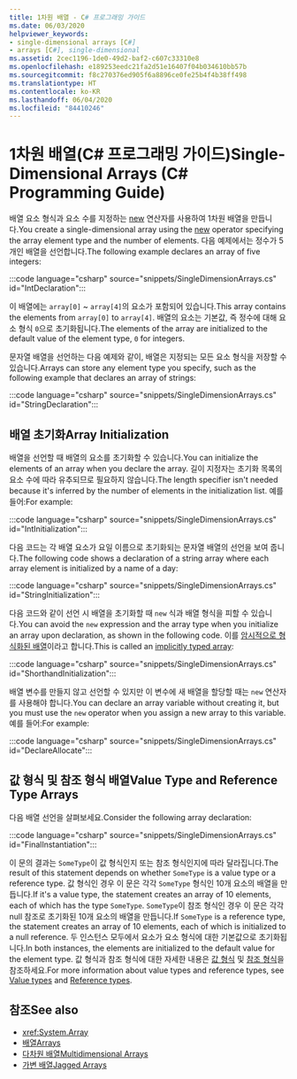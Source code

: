 ```yaml
---
title: 1차원 배열 - C# 프로그래밍 가이드
ms.date: 06/03/2020
helpviewer_keywords:
- single-dimensional arrays [C#]
- arrays [C#], single-dimensional
ms.assetid: 2cec1196-1de0-49d2-baf2-c607c33310e8
ms.openlocfilehash: e189253eedc21fa2d51e16407f04b034610bb57b
ms.sourcegitcommit: f8c270376ed905f6a8896ce0fe25b4f4b38ff498
ms.translationtype: HT
ms.contentlocale: ko-KR
ms.lasthandoff: 06/04/2020
ms.locfileid: "84410246"
---
```

# <a name="single-dimensional-arrays-c-programming-guide"></a><span data-ttu-id="1b4c8-102">1차원 배열(C# 프로그래밍 가이드)</span><span class="sxs-lookup"><span data-stu-id="1b4c8-102">Single-Dimensional Arrays (C# Programming Guide)</span></span>

<span data-ttu-id="1b4c8-103">배열 요소 형식과 요소 수를 지정하는 [new](../../language-reference/operators/new-operator.md) 연산자를 사용하여 1차원 배열을 만듭니다.</span><span class="sxs-lookup"><span data-stu-id="1b4c8-103">You create a single-dimensional array using the [new](../../language-reference/operators/new-operator.md) operator specifying the array element type and the number of elements.</span></span> <span data-ttu-id="1b4c8-104">다음 예제에서는 정수가 5개인 배열을 선언합니다.</span><span class="sxs-lookup"><span data-stu-id="1b4c8-104">The following example declares an array of five integers:</span></span>

:::code language="csharp" source="snippets/SingleDimensionArrays.cs" id="IntDeclaration":::

<span data-ttu-id="1b4c8-105">이 배열에는 `array[0]` ~ `array[4]`의 요소가 포함되어 있습니다.</span><span class="sxs-lookup"><span data-stu-id="1b4c8-105">This array contains the elements from `array[0]` to `array[4]`.</span></span> <span data-ttu-id="1b4c8-106">배열의 요소는 기본값, 즉 정수에 대해 요소 형식 `0`으로 초기화됩니다.</span><span class="sxs-lookup"><span data-stu-id="1b4c8-106">The elements of the array are initialized to the default value of the element type, `0` for integers.</span></span>

<span data-ttu-id="1b4c8-107">문자열 배열을 선언하는 다음 예제와 같이, 배열은 지정되는 모든 요소 형식을 저장할 수 있습니다.</span><span class="sxs-lookup"><span data-stu-id="1b4c8-107">Arrays can store any element type you specify, such as the following example that declares an array of strings:</span></span>

:::code language="csharp" source="snippets/SingleDimensionArrays.cs" id="StringDeclaration":::

## <a name="array-initialization"></a><span data-ttu-id="1b4c8-108">배열 초기화</span><span class="sxs-lookup"><span data-stu-id="1b4c8-108">Array Initialization</span></span>

<span data-ttu-id="1b4c8-109">배열을 선언할 때 배열의 요소를 초기화할 수 있습니다.</span><span class="sxs-lookup"><span data-stu-id="1b4c8-109">You can initialize the elements of an array when you declare the array.</span></span> <span data-ttu-id="1b4c8-110">길이 지정자는 초기화 목록의 요소 수에 따라 유추되므로 필요하지 않습니다.</span><span class="sxs-lookup"><span data-stu-id="1b4c8-110">The length specifier isn't needed because it's inferred by the number of elements in the initialization list.</span></span> <span data-ttu-id="1b4c8-111">예를 들어:</span><span class="sxs-lookup"><span data-stu-id="1b4c8-111">For example:</span></span>

:::code language="csharp" source="snippets/SingleDimensionArrays.cs" id="IntInitialization":::

<span data-ttu-id="1b4c8-112">다음 코드는 각 배열 요소가 요일 이름으로 초기화되는 문자열 배열의 선언을 보여 줍니다.</span><span class="sxs-lookup"><span data-stu-id="1b4c8-112">The following code shows a declaration of a string array where each array element is initialized by a name of a day:</span></span>

:::code language="csharp" source="snippets/SingleDimensionArrays.cs" id="StringInitialization":::
  
<span data-ttu-id="1b4c8-113">다음 코드와 같이 선언 시 배열을 초기화할 때 `new` 식과 배열 형식을 피할 수 있습니다.</span><span class="sxs-lookup"><span data-stu-id="1b4c8-113">You can avoid the `new` expression and the array type when you initialize an array upon declaration, as shown in the following code.</span></span> <span data-ttu-id="1b4c8-114">이를 [암시적으로 형식화된 배열](implicitly-typed-arrays.md)이라고 합니다.</span><span class="sxs-lookup"><span data-stu-id="1b4c8-114">This is called an [implicitly typed array](implicitly-typed-arrays.md):</span></span>

:::code language="csharp" source="snippets/SingleDimensionArrays.cs" id="ShorthandInitialization":::

<span data-ttu-id="1b4c8-115">배열 변수를 만들지 않고 선언할 수 있지만 이 변수에 새 배열을 할당할 때는 `new` 연산자를 사용해야 합니다.</span><span class="sxs-lookup"><span data-stu-id="1b4c8-115">You can declare an array variable without creating it, but you must use the `new` operator when you assign a new array to this variable.</span></span> <span data-ttu-id="1b4c8-116">예를 들어:</span><span class="sxs-lookup"><span data-stu-id="1b4c8-116">For example:</span></span>

:::code language="csharp" source="snippets/SingleDimensionArrays.cs" id="DeclareAllocate":::

## <a name="value-type-and-reference-type-arrays"></a><span data-ttu-id="1b4c8-117">값 형식 및 참조 형식 배열</span><span class="sxs-lookup"><span data-stu-id="1b4c8-117">Value Type and Reference Type Arrays</span></span>

<span data-ttu-id="1b4c8-118">다음 배열 선언을 살펴보세요.</span><span class="sxs-lookup"><span data-stu-id="1b4c8-118">Consider the following array declaration:</span></span>  

:::code language="csharp" source="snippets/SingleDimensionArrays.cs" id="FinalInstantiation":::

<span data-ttu-id="1b4c8-119">이 문의 결과는 `SomeType`이 값 형식인지 또는 참조 형식인지에 따라 달라집니다.</span><span class="sxs-lookup"><span data-stu-id="1b4c8-119">The result of this statement depends on whether `SomeType` is a value type or a reference type.</span></span> <span data-ttu-id="1b4c8-120">값 형식인 경우 이 문은 각각 `SomeType` 형식인 10개 요소의 배열을 만듭니다.</span><span class="sxs-lookup"><span data-stu-id="1b4c8-120">If it's a value type, the statement creates an array of 10 elements, each of which has the type `SomeType`.</span></span> <span data-ttu-id="1b4c8-121">`SomeType`이 참조 형식인 경우 이 문은 각각 null 참조로 초기화된 10개 요소의 배열을 만듭니다.</span><span class="sxs-lookup"><span data-stu-id="1b4c8-121">If `SomeType` is a reference type, the statement creates an array of 10 elements, each of which is initialized to a null reference.</span></span> <span data-ttu-id="1b4c8-122">두 인스턴스 모두에서 요소가 요소 형식에 대한 기본값으로 초기화됩니다.</span><span class="sxs-lookup"><span data-stu-id="1b4c8-122">In both instances, the elements are initialized to the default value for the element type.</span></span> <span data-ttu-id="1b4c8-123">값 형식과 참조 형식에 대한 자세한 내용은 [값 형식](../../language-reference/builtin-types/value-types.md) 및 [참조 형식](../../language-reference/keywords/reference-types.md)을 참조하세요.</span><span class="sxs-lookup"><span data-stu-id="1b4c8-123">For more information about value types and reference types, see [Value types](../../language-reference/builtin-types/value-types.md) and [Reference types](../../language-reference/keywords/reference-types.md).</span></span>
  
## <a name="see-also"></a><span data-ttu-id="1b4c8-124">참조</span><span class="sxs-lookup"><span data-stu-id="1b4c8-124">See also</span></span>

- <xref:System.Array>
- [<span data-ttu-id="1b4c8-125">배열</span><span class="sxs-lookup"><span data-stu-id="1b4c8-125">Arrays</span></span>](./index.md)
- [<span data-ttu-id="1b4c8-126">다차원 배열</span><span class="sxs-lookup"><span data-stu-id="1b4c8-126">Multidimensional Arrays</span></span>](./multidimensional-arrays.md)
- [<span data-ttu-id="1b4c8-127">가변 배열</span><span class="sxs-lookup"><span data-stu-id="1b4c8-127">Jagged Arrays</span></span>](./jagged-arrays.md)

